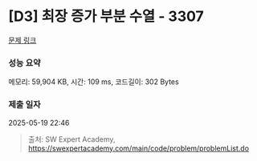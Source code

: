 # [D3] 최장 증가 부분 수열 - 3307 

[문제 링크](https://swexpertacademy.com/main/code/problem/problemDetail.do?contestProbId=AWBOKg-a6l0DFAWr) 

### 성능 요약

메모리: 59,904 KB, 시간: 109 ms, 코드길이: 302 Bytes

### 제출 일자

2025-05-19 22:46



> 출처: SW Expert Academy, https://swexpertacademy.com/main/code/problem/problemList.do